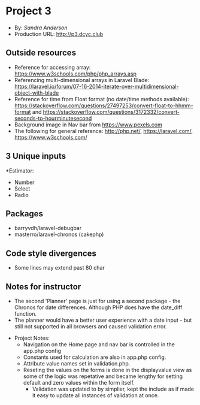 # Project 3
+ By: *Sandra Anderson*
+ Production URL: <http://p3.dcyc.club>

## Outside resources
+ Reference for accessing array: <https://www.w3schools.com/php/php_arrays.asp>
+ Referencing multi-dimensional arrays in Laravel Blade: 
<https://laravel.io/forum/07-16-2014-iterate-over-multidimensional-object-with-blade>
+ Reference for time from Float format (no date/time methods available): 
<https://stackoverflow.com/questions/27497253/convert-float-to-hhmm-format>
and <https://stackoverflow.com/questions/3172332/convert-seconds-to-hourminutesecond>
+ Background image in Nav bar from <https://www.pexels.com>
+ The following for general reference: <http://php.net/>,
 <https://laravel.com/>, <https://www.w3schools.com/>

## 3 Unique inputs
*Estimator:
  * Number
  * Select
  * Radio

## Packages
+ barryvdh/laravel-debugbar
+ masterro/laravel-chronos (cakephp)

## Code style divergences
+ Some lines may extend past 80 char

## Notes for instructor
+ The second 'Planner' page is just for using a second package - the Chronos
 for date differences.  Although PHP does have the date_diff function.
+ The planner would have a better user experience with a date input - but still
 not supported in all browsers and caused validation error.

* Project Notes:
  * Navigation on the Home page and nav bar is controlled in the app.php config
  * Constants used for calculation are also in app.php config. 
  * Attribute value names set in validation.php.
  * Reseting the values on the forms is done in the displayvalue view as some
   of the logic was repetative and became lengthy for setting default and zero
    values within the form itself.
      * Validation was updated to by simplier, kept the include
      as if made it easy to update all instances of validation at once.
